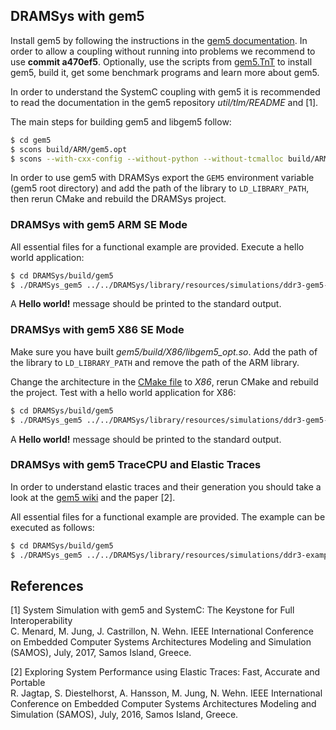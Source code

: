 ## DRAMSys with gem5

Install gem5 by following the instructions in the [gem5 documentation](https://www.gem5.org/documentation/general_docs/building). In order to allow a coupling without running into problems we recommend to use **commit a470ef5**. Optionally, use the scripts from [gem5.TnT](https://github.com/tukl-msd/gem5.TnT) to install gem5, build it, get some benchmark programs and learn more about gem5.

In order to understand the SystemC coupling with gem5 it is recommended to read the documentation in the gem5 repository *util/tlm/README* and [1].

The main steps for building gem5 and libgem5 follow:

```bash
$ cd gem5
$ scons build/ARM/gem5.opt
$ scons --with-cxx-config --without-python --without-tcmalloc build/ARM/libgem5_opt.so
```

In order to use gem5 with DRAMSys export the `GEM5` environment variable (gem5 root directory) and add the path of the library to `LD_LIBRARY_PATH`, then rerun CMake and rebuild the DRAMSys project.

### DRAMSys with gem5 ARM SE Mode

All essential files for a functional example are provided. Execute a hello world application:

```bash
$ cd DRAMSys/build/gem5
$ ./DRAMSys_gem5 ../../DRAMSys/library/resources/simulations/ddr3-gem5-se.json ../../DRAMSys/gem5/gem5_se/hello-ARM/config.ini 1
```

A **Hello world!** message should be printed to the standard output.

### DRAMSys with gem5 X86 SE Mode

Make sure you have built *gem5/build/X86/libgem5_opt.so*. Add the path of the library to `LD_LIBRARY_PATH` and remove the path of the ARM library.

Change the architecture in the [CMake file](DRAMSys/gem5/CMakeLists.txt) to *X86*, rerun CMake and rebuild the project. Test with a hello world application for X86:

```bash
$ cd DRAMSys/build/gem5
$ ./DRAMSys_gem5 ../../DRAMSys/library/resources/simulations/ddr3-gem5-se.json ../../DRAMSys/gem5/gem5_se/hello-X86/config.ini 1
```

A **Hello world!** message should be printed to the standard output.

### DRAMSys with gem5 TraceCPU and Elastic Traces

In order to understand elastic traces and their generation you should take a look at the [gem5 wiki](https://www.gem5.org/documentation/general_docs/cpu_models/TraceCPU) and the paper [2].

All essential files for a functional example are provided. The example can be executed as follows:

```bash
$ cd DRAMSys/build/gem5
$ ./DRAMSys_gem5 ../../DRAMSys/library/resources/simulations/ddr3-example.json ../../DRAMSys/gem5/gem5_etrace/config.ini 1
```

## References

[1] System Simulation with gem5 and SystemC: The Keystone for Full Interoperability  
C. Menard, M. Jung, J. Castrillon, N. Wehn. IEEE International Conference on Embedded Computer Systems Architectures Modeling and Simulation (SAMOS), July, 2017, Samos Island, Greece.

[2] Exploring System Performance using Elastic Traces: Fast, Accurate and Portable  
R. Jagtap, S. Diestelhorst, A. Hansson, M. Jung, N. Wehn. IEEE International Conference on Embedded Computer Systems Architectures Modeling and Simulation (SAMOS), July, 2016, Samos Island, Greece.
